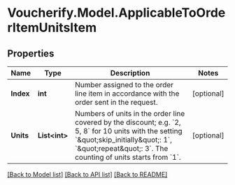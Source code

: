 # Voucherify.Model.ApplicableToOrderItemUnitsItem

## Properties

Name | Type | Description | Notes
------------ | ------------- | ------------- | -------------
**Index** | **int** | Number assigned to the order line item in accordance with the order sent in the request. | [optional] 
**Units** | **List&lt;int&gt;** | Numbers of units in the order line covered by the discount; e.g. &#x60;2, 5, 8&#x60; for 10 units with the setting &#x60;\&quot;skip_initially\&quot;: 1&#x60;, &#x60;\&quot;repeat\&quot;: 3&#x60;. The counting of units starts from &#x60;1&#x60;. | [optional] 

[[Back to Model list]](../../README.md#documentation-for-models) [[Back to API list]](../../README.md#documentation-for-api-endpoints) [[Back to README]](../../README.md)

